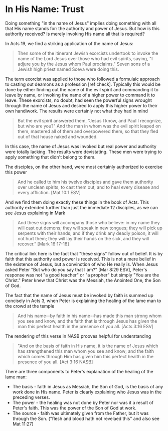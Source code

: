 In His Name: Trust
==================

Doing something "in the name of Jesus" implies doing something with all that His name stands for: the authority and power of Jesus. But how is this authority received? Is merely invoking His name all that is required?

In Acts 19, we find a striking application of the name of Jesus:

> Then some of the itinerant Jewish exorcists undertook to invoke the name of the Lord Jesus over those who had evil spirits, saying, "I adjure you by the Jesus whom Paul proclaims." Seven sons of a Jewish high priest named Sceva were doing this.

The term exorcist was applied to those who followed a formulaic approach to casting out deamons as a profession [ref check]. Typically this would be done by either finding out the name of the evil spirit and commanding it to leave by name, or invoking the name of a higher power to command it to leave.  These exorcists, no doubt, had seen the powerful signs wrought through the name of Jesus and desired to apply this higher power to their own handiwork. The results were certainly not what they had in mind

> But the evil spirit answered them, "Jesus I know, and Paul I recognize, but who are you?" And the man in whom was the evil spirit leaped on them, mastered all of them and overpowered them, so that they fled out of that house naked and wounded.

In this case, the name of Jesus was invoked but real power and authority were totally lacking. The results were devistating. These men were trying to apply something that didn't belong to them.

The disciples, on the other hand, were most certainly authorized to exercise this power

> And he called to him his twelve disciples and gave them authority over unclean spirits, to cast them out, and to heal every disease and every affliction.
[Mat 10:1 ESV]

And we find them doing exactly these things in the book of Acts. This authority extended further than just the immediate 12 disciples, as we can see Jesus explaining in Mark

> And these signs will accompany those who believe: in my name they will cast out demons; they will speak in new tongues; they will pick up serpents with their hands; and if they drink any deadly poison, it will not hurt them; they will lay their hands on the sick, and they will recover." [Mark 16:17-18]

The critical link here is the fact that "these signs" follow out of belief. It is by faith that this authority and power is received. This is not a mere belief in the existence of Jesus, but a convinction of who He really is. When Jesus asked Peter  "But who do you say that I am?" [Mar 8:29 ESV], Peter's response was not "a good teacher" or "a propher" but simply "You are the Christ." Peter knew that Christ was the Messiah, the Anointed One, the Son of God.

The fact that the name of Jesus must be invoked by faith is summed up concisely in Acts 3, when Peter is explaining the healing of the lame man to the crowd at the temple

> And his name--by faith in his name--has made this man strong whom you see and know, and the faith that is through Jesus has given the man this perfect health in the presence of you all. [Acts 3:16 ESV]

The rendering of this verse in NASB prooves helpful for understanding

> "And on the basis of faith in His name, it is the name of Jesus which has strengthened this man whom you see and know; and the faith which comes through Him has given him this perfect health in the presence of you all. [Act 3:16 NASB]

There are three components to Peter's explanation of the healing of the lame man:
- The basis - faith in Jesus as Messiah, the Son of God, is the basis of any work done in His name. Peter is clearly explaining who Jesus was in the preceding verses.
- The power - the healing was not done by Peter nor was it a result of Peter's faith. This was the power of the Son of God at work.
- The source - faith was ultimately given from the Father, but it was through the Son. ("flesh and blood hath not revelaed this" and also see Mat 11:27)
